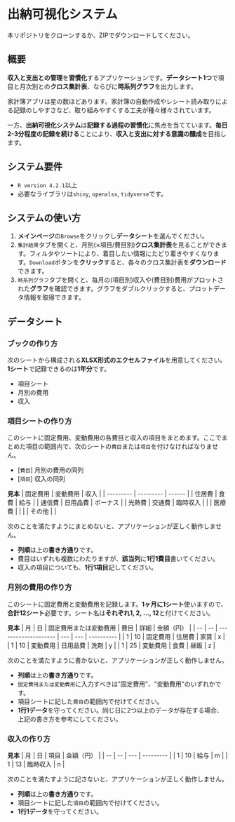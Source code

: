 # 出納可視化システム
本リポジトリをクローンするか、ZIPでダウンロードしてください。

## 概要
**収入と支出との管理**を**習慣化**するアプリケーションです。**データシート1つ**で項目と月次別との**クロス集計表**、ならびに**時系列グラフ**を出力します。  
  
家計簿アプリは星の数ほどあります。家計簿の自動作成やレシート読み取りによる記録のしやすさなど、取り組みやすくする工夫が種々様々されています。  
  
一方、**出納可視化システム**は**記録する過程の習慣化**に焦点を当てています。**毎日2-3分程度の記録を続ける**ことにより、**収入と支出に対する意識の醸成**を目指します。  


## システム要件
* `R version 4.2.1`以上
* 必要なライブラリは`shiny`, `openxlsx`, `tidyverse`です。


## システムの使い方
1. **メインページ**の`Browse`をクリックし**データシート**を選んでください。
1. `集計結果`タブを開くと、月別(×項目/費目別)**クロス集計表**を見ることができます。フィルタやソートにより、着目したい情報にたどり着きやすくなります。`Download`ボタンを**クリック**すると、各々のクロス集計表を**ダウンロード**できます。
1. `時系列グラフ`タブを開くと、毎月の(項目別)収入や(費目別)費用がプロットされた**グラフ**を確認できます。グラフをダブルクリックすると、プロットデータ情報を取得できます。


## データシート
### ブックの作り方
次のシートから構成される**XLSX形式のエクセルファイル**を用意してください。**1シート**で記録できるのは**1年分**です。
* 項目シート
* 月別の費用
* 収入

### 項目シートの作り方
このシートに固定費用、変動費用の各費目と収入の項目をまとめます。ここでまとめた項目の範囲内で、次のシートの`費目`または`項目`を付けなければなりません。
* [`費目`] 月別の費用の同列
* [`項目`] 収入の同列
  
**見本**
|  固定費用  |  変動費用  |  収入  |
| --------- | --------- | ------ |
|  住居費  |  食費     |  給与      |
|  通信費  |  日用品費  |  ボーナス  |
|  光熱費  |  交通費   |  臨時収入  |
|         |  医療費   |           |
|         |  その他   |           |
  
次のことを満たすようにまとめないと、アプリケーションが正しく動作しません。
* **列順**は上の**書き方通り**です。
* 費目はいずれも複数にわたりますが、**該当列**に**1行1費目**書いてください。
* 収入の項目についても、**1行1項目**記してください。

### 月別の費用の作り方
このシートに固定費用と変動費用を記録します。**1ヶ月に1シート**使いますので、**合計12シート**必要です。シート名は**それぞれ1, 2, …, 12**と付けてください。  
  
**見本**
|  月  |  日  |  固定費用または変動費用  |  費目  |  詳細  |  金額（円）  |
|  --  |  --  |  --------------------  |  ---  |  ---  |  ----------  |
|  1  |  10  |  固定費用  |  住居費  |  家賃  |  x  |
|  1  |  10  |  変動費用  |  日用品費  |  洗剤  |  y  |
|  1  |  25  |  変動費用  |  食費  |  昼飯  |  z  |
  
次のことを満たすように書かないと、アプリケーションが正しく動作しません。
* **列順**は上の**書き方通り**です。
* `固定費用または変動費用`に入力すべきは"固定費用"、"変動費用"のいずれかです。
* 項目シートに記した`費目`の範囲内で付けてください。
* **1行1データ**を守ってください。同じ日に2つ以上のデータが存在する場合、上記の書き方を参考にしてください。

### 収入の作り方
**見本**
|  月  |  日  |  項目  |   金額（円）  |
|  --  |  --  |  ---  | ---------  |
|  1  |  10  |  給与  |   m  |
|  1  |  13  |  臨時収入  | n  |
  
次のことを満たすように記さないと、アプリケーションが正しく動作しません。
* **列順**は上の**書き方通り**です。
* 項目シートに記した`項目`の範囲内で付けてください。
* **1行1データ**を守ってください。